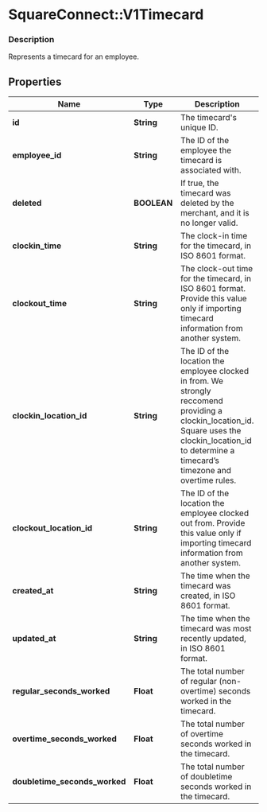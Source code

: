 # SquareConnect::V1Timecard

### Description

Represents a timecard for an employee.

## Properties
Name | Type | Description | Notes
------------ | ------------- | ------------- | -------------
**id** | **String** | The timecard&#39;s unique ID. | [optional] 
**employee_id** | **String** | The ID of the employee the timecard is associated with. | 
**deleted** | **BOOLEAN** | If true, the timecard was deleted by the merchant, and it is no longer valid. | [optional] 
**clockin_time** | **String** | The clock-in time for the timecard, in ISO 8601 format. | [optional] 
**clockout_time** | **String** | The clock-out time for the timecard, in ISO 8601 format. Provide this value only if importing timecard information from another system. | [optional] 
**clockin_location_id** | **String** | The ID of the location the employee clocked in from. We strongly reccomend providing a clockin_location_id. Square uses the clockin_location_id to determine a timecard’s timezone and overtime rules. | [optional] 
**clockout_location_id** | **String** | The ID of the location the employee clocked out from. Provide this value only if importing timecard information from another system. | [optional] 
**created_at** | **String** | The time when the timecard was created, in ISO 8601 format. | [optional] 
**updated_at** | **String** | The time when the timecard was most recently updated, in ISO 8601 format. | [optional] 
**regular_seconds_worked** | **Float** | The total number of regular (non-overtime) seconds worked in the timecard. | [optional] 
**overtime_seconds_worked** | **Float** | The total number of overtime seconds worked in the timecard. | [optional] 
**doubletime_seconds_worked** | **Float** | The total number of doubletime seconds worked in the timecard. | [optional] 



